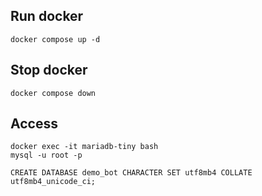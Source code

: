 
## Run docker
    docker compose up -d

## Stop docker
    docker compose down

## Access
    docker exec -it mariadb-tiny bash
    mysql -u root -p

    CREATE DATABASE demo_bot CHARACTER SET utf8mb4 COLLATE utf8mb4_unicode_ci;
